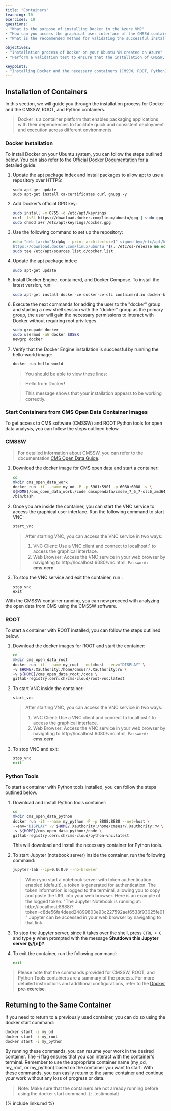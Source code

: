 ```yaml
---
title: "Containers"
teaching: 10
exercises: 10
questions:
- "What is the purpose of installing Docker in the Azure VM?"
- "How can you access the graphical user interface of the CMSSW container?"
- "What is the recommended method for validating the successful installation of CMSSW, ROOT, and Python containers?"

objectives:
- "Installation process of Docker on your Ubuntu VM created on Azure"
- "Perform a validation test to ensure that the installation of CMSSW, ROOT, and Python containers is successful."

keypoints:
- "Installing Docker and the necessary containers (CMSSW, ROOT, Python) enables you to easily set up and utilize a containerized environment for efficient data analysis and exploration in the Azure VM."
---
```


## Installation of Containers
In this section, we will guide you through the installation process for Docker and the CMSSW, ROOT, and Python containers.

> Docker is a container platform that enables packaging applications with their dependencies to facilitate quick and consistent deployment and execution across different environments.

### Docker Installation

To install Docker on your Ubuntu system, you can follow the steps outlined below. You can also refer to the [Official Docker Documentation](https://docs.docker.com/engine/install/ubuntu/#set-up-the-repository) for a detailed guide.

1. Update the apt package index and install packages to allow apt to use a repository over HTTPS:

    ```
    sudo apt-get update
    sudo apt-get install ca-certificates curl gnupg -y
    ```

2. Add Docker’s official GPG key:

    ```bash
    sudo install -m 0755 -d /etc/apt/keyrings
    curl -fsSL https://download.docker.com/linux/ubuntu/gpg | sudo gpg --dearmor -o /etc/apt/keyrings/docker.gpg
    sudo chmod a+r /etc/apt/keyrings/docker.gpg
    ```

3. Use the following command to set up the repository:

    ```bash
    echo "deb [arch="$(dpkg --print-architecture)" signed-by=/etc/apt/keyrings/docker.gpg] \
    https://download.docker.com/linux/ubuntu "$(. /etc/os-release && echo "$VERSION_CODENAME")" stable" | \
    sudo tee /etc/apt/sources.list.d/docker.list
    ```

4. Update the apt package index:

    ```bash
    sudo apt-get update
    ```

5. Install Docker Engine, containerd, and Docker Compose. To install the latest version, run:

    ```bash
    sudo apt-get install docker-ce docker-ce-cli containerd.io docker-buildx-plugin docker-compose-plugin -y
    ```
6. Execute the next commands for adding the user to the "docker" group and starting a new shell session with the "docker" group as the primary group, the user will gain the necessary permissions to interact with Docker without requiring root privileges. 

    ```bash
    sudo groupadd docker
    sudo usermod -aG docker $USER
    newgrp docker
    ```

6. Verify that the Docker Engine installation is successful by running the hello-world image:

    ```bash
    docker run hello-world
    ```

    >  You should be able to view these lines:
    
    >  Hello from Docker!
    
    > This message shows that your installation appears to be working correctly.
    
### Start Containers from CMS Open Data Container Images

To get access to CMS software (CMSSW) and ROOT Python tools for open data analysis, you can follow the steps outlined below. 

### CMSSW

> For detailed information about CMSSW, you can refer to the documentation [CMS Open Data Guide](https://cms-opendata-guide.web.cern.ch/cmssw/cmsswanalyzers/).

1. Download the docker image for CMS open data and start a container:

    ```bash
    cd
    mkdir cms_open_data_work
    docker run -it --name my_od -P -p 5901:5901 -p 6080:6080 -v \
    ${HOME}/cms_open_data_work:/code cmsopendata/cmssw_7_6_7-slc6_amd64_gcc493 \
    /bin/bash
    ```
    
2. Once you are inside the container, you can start the VNC service to access the graphical user interface. Run the following command to start VNC:

    ```bash
    start_vnc
    ```

    > After starting VNC, you can access the VNC service in two ways:
    > 1. VNC Client: Use a VNC client and connect to localhost:1 to access the graphical interface.
    > 2. Web Browser: Access the VNC service in your web browser by navigating to http://localhost:6080/vnc.html. `Password:` **cms.cern**

3. To stop the VNC service and exit the container, run :

    ```
    stop_vnc
    exit
    ```

With the CMSSW container running, you can now proceed with analyzing the open data from CMS using the CMSSW software.

### ROOT 

To start a container with ROOT installed, you can follow the steps outlined below.

1. Download the docker images for ROOT and start the container:

    ```bash
    cd
    mkdir cms_open_data_root
    docker run -it --name my_root --net=host --env="DISPLAY" \
    -v $HOME/.Xauthority:/home/cmsusr/.Xauthority:rw \
    -v ${HOME}/cms_open_data_root:/code \
    gitlab-registry.cern.ch/cms-cloud/root-vnc:latest
    ```

2. To start VNC inside the container:

    ```bash
    start_vnc
    ```
    
    > After starting VNC, you can access the VNC service in two ways:
    > 1. VNC Client: Use a VNC client and connect to localhost:1 to access the graphical interface.
    > 2. Web Browser: Access the VNC service in your web browser by navigating to http://localhost:6080/vnc.html. `Password:` **cms.cern**

3. To stop VNC and exit:

    ```bash
    stop_vnc
    exit
    ```

### Python Tools 

To start a container with Python tools installed, you can follow the steps outlined below.

1. Download and install Python tools container:
    ```bash 
    cd
    mkdir cms_open_data_python
    docker run -it --name my_python -P -p 8888:8888 --net=host \
    --env="DISPLAY" -v $HOME/.Xauthority:/home/cmsusr/.Xauthority:rw \
    -v ${HOME}/cms_open_data_python:/code \
    gitlab-registry.cern.ch/cms-cloud/python-vnc:latest
    ```

    This will download and install the necessary container for Python tools.

2. To start Jupyter (notebook server) inside the container, run the following command:

    ```bash
    jupyter-lab --ip=0.0.0.0 --no-browser
    ```

    > When you start a notebook server with token authentication enabled (default), a token is generated for authentication. 
    > The token information is logged to the terminal, allowing you to copy and paste the URL into your web browser. 
    > Here is an example of the logged token:
    > "The Jupyter Notebook is running at: http://localhost:8888/?token=c8de56fa4deed24899803e93c227592aef6538f93025fe01"
    > Jupyter can be accessed in your web browser by navigating to that link.

3. To stop the Jupyter server, since it takes over the shell, press `CTRL + C` and type **y** when prompted with the message **Shutdown this Jupyter server (y/[n])?**.
4. To exit the container, run the following command:

    ```bash
    exit
    ```
> Please note that the commands provided for CMSSW, ROOT, and Python Tools containers are a summary of the process. For more detailed instructions and additional configurations, refer to the [Docker pre-exercise](https://cms-opendata-workshop.github.io/workshop2023-lesson-docker/03-docker-for-cms-opendata/index.html).

## Returning to the Same Container

If you need to return to a previously used container, you can do so using the docker start command:

```bash
docker start -i my_od
docker start -i my_root
docker start -i my_python
```

By running these commands, you can resume your work in the desired container. The -i flag ensures that you can interact with the container's terminal. Remember to use the appropriate container name (my_od, my_root, or my_python) based on the container you want to start. With these commands, you can easily return to the same container and continue your work without any loss of progress or data.

> Note: Make sure that the containers are not already running before using the docker start command.
{: .testimonial}
  

{% include links.md %}
